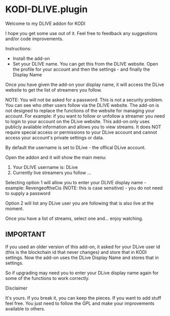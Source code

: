 # KODI-DLIVE.plugin

Welcome to my DLIVE addon for KODI

I hope you get some use out of it. Feel free to feedback any suggestions and/or code improvements.

Instructions:

* Install the add-on
* Set your DLIVE name. You can get this from the DLIVE website. Open the profile for your account and then the settings - and finally the Display Name

Once you have given the add-on your display name, it will access the DLive website to get the list of streamers you follow. 

NOTE: You will not be asked for a password. This is not a security problem. You can see who other users follow via the DLIVE website.  The add-on is not designed to replace the functions of the website for managing your account. For example: if you want to follow or unfollow a streamer you need to login to your account on the DLive website. This add-on only uses publicly available information and allows you to view streams. It does NOT require special access or permissions to your DLive account and cannot access your account's private settings or data.

By default the username is set to DLive - the offical DLive account.

Open the addon and it will show the main menu:

1) Your DLIVE username is: DLive
2) Currently live streamers you follow
...

Selecting option 1 will allow you to enter your DLIVE display name - example: RevengeoftheCis (NOTE: this is case sensitive) - you do not need to supply a password

Option 2 will list any DLive user you are following that is also live at the moment.

Once you have a list of streams, select one and... enjoy watching.

## IMPORTANT

If you used an older version of this add-on, it asked for your DLive user id (this is the blockchain id that never changes) and store that in KODI settings. Now the add-on uses the DLive Display Name and stores that in settings. 

So if upgrading may need you to enter your DLive display name again for some of the functions to work correctly.

Disclaimer

It's yours. If you break it, you can keep the pieces. If you want to add stuff feel free. You just need to follow the GPL and make your improvements available to others.
